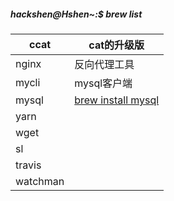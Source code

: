 ##### hackshen@Hshen~:$ brew list
|ccat|cat的升级版|
|---|---|
|nginx|反向代理工具|
|mycli|mysql客户端|
|mysql|[brew install mysql](456789)|
|yarn| |
|wget| |
|sl| |
|travis| |
|watchman| |


